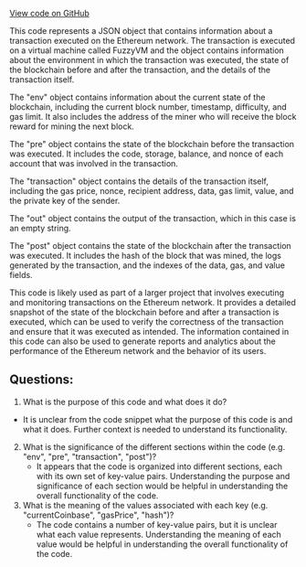 [View code on GitHub](https://github.com/NethermindEth/nethermind/src/Nethermind/Ethereum.Blockchain.Test/Blockhash/blockhash.json)

This code represents a JSON object that contains information about a transaction executed on the Ethereum network. The transaction is executed on a virtual machine called FuzzyVM and the object contains information about the environment in which the transaction was executed, the state of the blockchain before and after the transaction, and the details of the transaction itself.

The "env" object contains information about the current state of the blockchain, including the current block number, timestamp, difficulty, and gas limit. It also includes the address of the miner who will receive the block reward for mining the next block.

The "pre" object contains the state of the blockchain before the transaction was executed. It includes the code, storage, balance, and nonce of each account that was involved in the transaction.

The "transaction" object contains the details of the transaction itself, including the gas price, nonce, recipient address, data, gas limit, value, and the private key of the sender.

The "out" object contains the output of the transaction, which in this case is an empty string.

The "post" object contains the state of the blockchain after the transaction was executed. It includes the hash of the block that was mined, the logs generated by the transaction, and the indexes of the data, gas, and value fields.

This code is likely used as part of a larger project that involves executing and monitoring transactions on the Ethereum network. It provides a detailed snapshot of the state of the blockchain before and after a transaction is executed, which can be used to verify the correctness of the transaction and ensure that it was executed as intended. The information contained in this code can also be used to generate reports and analytics about the performance of the Ethereum network and the behavior of its users.
## Questions: 
 1. What is the purpose of this code and what does it do?
   - It is unclear from the code snippet what the purpose of this code is and what it does. Further context is needed to understand its functionality.
2. What is the significance of the different sections within the code (e.g. "env", "pre", "transaction", "post")?
   - It appears that the code is organized into different sections, each with its own set of key-value pairs. Understanding the purpose and significance of each section would be helpful in understanding the overall functionality of the code.
3. What is the meaning of the values associated with each key (e.g. "currentCoinbase", "gasPrice", "hash")?
   - The code contains a number of key-value pairs, but it is unclear what each value represents. Understanding the meaning of each value would be helpful in understanding the overall functionality of the code.